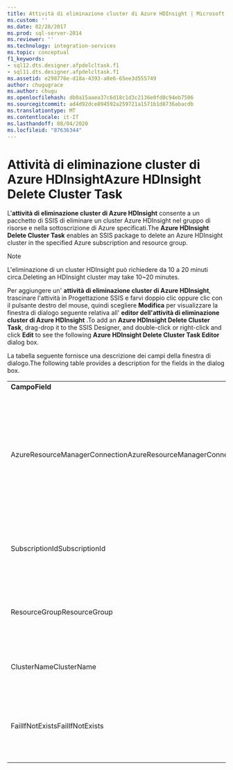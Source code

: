 ```yaml
---
title: Attività di eliminazione cluster di Azure HDInsight | Microsoft Docs
ms.custom: ''
ms.date: 02/28/2017
ms.prod: sql-server-2014
ms.reviewer: ''
ms.technology: integration-services
ms.topic: conceptual
f1_keywords:
- sql12.dts.designer.afpdelcltask.f1
- sql11.dts.designer.afpdelcltask.f1
ms.assetid: e298776e-d18a-4393-a8e6-65ee3d555749
author: chugugrace
ms.author: chugu
ms.openlocfilehash: db0a15aaea37c6d18c1d3c2136e0fd0c94eb7506
ms.sourcegitcommit: ad4d92dce894592a259721a1571b1d8736abacdb
ms.translationtype: MT
ms.contentlocale: it-IT
ms.lasthandoff: 08/04/2020
ms.locfileid: "87636344"
---
```

# <a name="azure-hdinsight-delete-cluster-task"></a><span data-ttu-id="60f67-102">Attività di eliminazione cluster di Azure HDInsight</span><span class="sxs-lookup"><span data-stu-id="60f67-102">Azure HDInsight Delete Cluster Task</span></span>
<span data-ttu-id="60f67-103">L'**attività di eliminazione cluster di Azure HDInsight** consente a un pacchetto di SSIS di eliminare un cluster Azure HDInsight nel gruppo di risorse e nella sottoscrizione di Azure specificati.</span><span class="sxs-lookup"><span data-stu-id="60f67-103">The **Azure HDInsight Delete Cluster Task** enables an SSIS package to delete an Azure HDInsight cluster in the specified Azure subscription and resource group.</span></span>
  
> [!NOTE]
> <span data-ttu-id="60f67-104">L'eliminazione di un cluster HDInsight può richiedere da 10 a 20 minuti circa.</span><span class="sxs-lookup"><span data-stu-id="60f67-104">Deleting an HDInsight cluster may take 10~20 minutes.</span></span>  
  
<span data-ttu-id="60f67-105">Per aggiungere un' **attività di eliminazione cluster di Azure HDInsight**, trascinare l'attività in Progettazione SSIS e farvi doppio clic oppure clic con il pulsante destro del mouse, quindi scegliere **Modifica** per visualizzare la finestra di dialogo seguente relativa all' **editor dell'attività di eliminazione cluster di Azure HDInsight** .</span><span class="sxs-lookup"><span data-stu-id="60f67-105">To add an **Azure HDInsight Delete Cluster Task**, drag-drop it to the SSIS Designer, and double-click or right-click and click **Edit** to see the following **Azure HDInsight Delete Cluster Task Editor** dialog box.</span></span>  
  
<span data-ttu-id="60f67-106">La tabella seguente fornisce una descrizione dei campi della finestra di dialogo.</span><span class="sxs-lookup"><span data-stu-id="60f67-106">The following table provides a description for the fields in the dialog box.</span></span>  
  
|||  
|-|-|  
|<span data-ttu-id="60f67-107">**Campo**</span><span class="sxs-lookup"><span data-stu-id="60f67-107">**Field**</span></span>|<span data-ttu-id="60f67-108">**Descrizione**</span><span class="sxs-lookup"><span data-stu-id="60f67-108">**Description**</span></span>|  
|<span data-ttu-id="60f67-109">AzureResourceManagerConnection</span><span class="sxs-lookup"><span data-stu-id="60f67-109">AzureResourceManagerConnection</span></span>|<span data-ttu-id="60f67-110">Selezionare un'istanza di Gestione connessioni esistente per Azure Resource Manager oppure creare una nuova istanza che verrà usata per eliminare il cluster HDInsight.</span><span class="sxs-lookup"><span data-stu-id="60f67-110">Select an existing Azure Resource Manager Connection Manager or create a new one that will be used to delete the HDInsight cluster.</span></span>|
|<span data-ttu-id="60f67-111">SubscriptionId</span><span class="sxs-lookup"><span data-stu-id="60f67-111">SubscriptionId</span></span>|<span data-ttu-id="60f67-112">Specificare l'ID della sottoscrizione del cluster HDInsight.</span><span class="sxs-lookup"><span data-stu-id="60f67-112">Specify the ID of the subscription the HDInsight cluster is in.</span></span>|
|<span data-ttu-id="60f67-113">ResourceGroup</span><span class="sxs-lookup"><span data-stu-id="60f67-113">ResourceGroup</span></span>|<span data-ttu-id="60f67-114">Specificare il gruppo di risorse di Azure in cui si trova il cluster HDInsight.</span><span class="sxs-lookup"><span data-stu-id="60f67-114">Specify the Azure resource group the HDInsight cluster is in.</span></span>|
|<span data-ttu-id="60f67-115">ClusterName</span><span class="sxs-lookup"><span data-stu-id="60f67-115">ClusterName</span></span>|<span data-ttu-id="60f67-116">Consente di specificare il nome del cluster da eliminare.</span><span class="sxs-lookup"><span data-stu-id="60f67-116">Specify the name of the cluster to be deleted.</span></span>|  
|<span data-ttu-id="60f67-117">FailIfNotExists</span><span class="sxs-lookup"><span data-stu-id="60f67-117">FailIfNotExists</span></span>|<span data-ttu-id="60f67-118">Consente di indicare se l'attività deve avere esito negativo se il cluster non esiste.</span><span class="sxs-lookup"><span data-stu-id="60f67-118">Specify whether the task should fail if the cluster does not exist.</span></span>|
